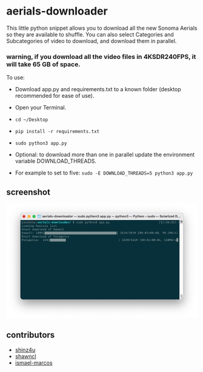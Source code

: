 # aerials-downloader

This little python snippet allows you to download all the new Sonoma Aerials so they are available to shuffle.
You can also select Categories and Subcategories of video to download, and download them in parallel.

### warning, if you download all the video files in 4KSDR240FPS, it will take 65 GB of space.

To use:

- Download app.py and requirements.txt to a known folder (desktop recommended for ease of use).
- Open your Terminal.
- `cd ~/Desktop`
- `pip install -r requirements.txt`
- `sudo python3 app.py`

- Optional: to download more than one in parallel update the environment variable DOWNLOAD_THREADS.
- For example to set to five: `sudo -E DOWNLOAD_THREADS=5 python3 app.py`

## screenshot
![Alt text](/aerials-downloader.png?raw=true "aerials-downloader")


## contributors
- [shinz4u](https://github.com/shinz4u)
- [shawncl](https://github.com/shawncl)
- [ismael-marcos](https://github.com/ismael-marcos)